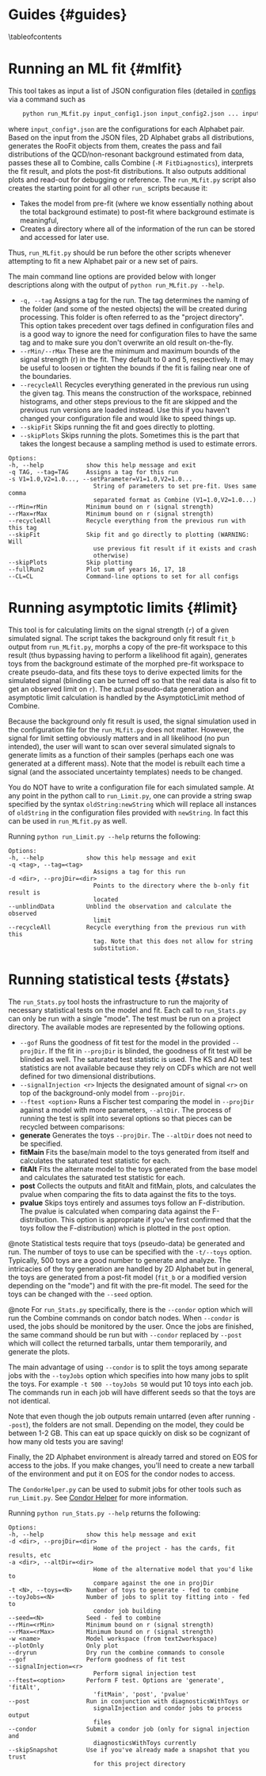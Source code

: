 # Guides  {#guides}
\tableofcontents

# Running an ML fit {#mlfit}

This tool takes as input a list of JSON configuration
files (detailed in [configs](configs) via a command such as

```bash
    python run_MLfit.py input_config1.json input_config2.json ... input_configN.json
```

where `input_config*.json` are the configurations for each
Alphabet pair. Based on the input from the JSON files, 2D
Alphabet grabs all distributions, generates the RooFit objects
from them, creates the pass and fail distributions of the
QCD/non-resonant background estimated from data, passes these
all to Combine, calls Combine (`-M FitDiagnostics`), interprets the fit result, and
plots the post-fit distributions. It also outputs additional
plots and read-out for debugging or reference. The `run_MLfit.py`
script also creates the starting point for all other `run_`
scripts because it:
- Takes the model from pre-fit (where we know essentially nothing
about the total background estimate) to post-fit where background
estimate is meaningful,
- Creates a directory where all of the information of the run can
be stored and accessed for later use.

Thus, `run_MLfit.py` should be run before the other scripts whenever
attempting to fit a new Alphabet pair or a new set of pairs.

The main command line options are provided below with longer descriptions
along with the output of `python run_MLfit.py --help`.

- `-q, --tag` Assigns a tag for the run. The tag determines the 
naming of the folder (and some of the nested objects) the will be created
during processing. This folder is often referred to as the "project directory".
This option takes precedent
over tags defined in configuration files and is a good way to ignore the need
for configuration files to have the same tag and to make
sure you don't overwrite an old result on-the-fly.
- `--rMin/--rMax` These are the minimum and maximum bounds of the
signal strength (r) in the fit. They default to 0 and 5, respectively.
It may be useful to loosen or tighten the bounds if the fit is failing
near one of the boundaries.
- `--recycleAll` Recycles everything generated in the previous run
using the given tag. This means the construction of the workspace, rebinned histograms, and
other steps previous to the fit are skipped and the previous run versions
are loaded instead. Use this if you haven't changed your configuration
file and would like to speed things up.
- `--skipFit` Skips running the fit and goes directly to plotting.
- `--skipPlots` Skips running the plots. Sometimes this is the part
that takes the longest because a sampling method is used to estimate errors.

```
Options:
-h, --help            show this help message and exit
-q TAG, --tag=TAG     Assigns a tag for this run
-s V1=1.0,V2=1.0..., --setParameter=V1=1.0,V2=1.0...
                        String of parameters to set pre-fit. Uses same comma
                        separated format as Combine (V1=1.0,V2=1.0...)
--rMin=rMin           Minimum bound on r (signal strength)
--rMax=rMax           Minimum bound on r (signal strength)
--recycleAll          Recycle everything from the previous run with this tag
--skipFit             Skip fit and go directly to plotting (WARNING: Will
                        use previous fit result if it exists and crash
                        otherwise)
--skipPlots           Skip plotting
--fullRun2            Plot sum of years 16, 17, 18
--CL=CL               Command-line options to set for all configs
```

# Running asymptotic limits {#limit}

This tool is for calculating limits on the signal strength (`r`) of
a given simulated signal. The script takes the background only fit result
`fit_b` output from `run_MLfit.py`, morphs a copy of the pre-fit workspace
to this result (thus bypassing having to perform a likelihood fit again),
generates toys from the background estimate of the morphed pre-fit workspace
to create pseudo-data, and fits these toys to derive expected limits for the
simulated signal (blinding can be turned off so that the real data is also
fit to get an observed limit on `r`). The actual pseudo-data generation
and asymptotic limit calculation is handled by the AsymptoticLimit method
of Combine.

Because the background only fit result is used, the signal simulation used
in the configuration file for the `run_MLfit.py` does not matter. However,
the signal for limit setting obviously matters and in all likelihood
(no pun intended), the user will want to scan over several simulated signals to
generate limits as a function of their samples (perhaps each one was generated
at a different mass). Note that the model is rebuilt each time a signal 
(and the associated uncertainty templates) needs to be changed.

You do NOT have to write a configuration file for each simulated sample. At
any point in the python call to `run_Limit.py`, one can provide a string
swap specified by the syntax `oldString:newString` which will replace all
instances of `oldString` in the configuration files provided with `newString`.
In fact this can be used in `run_MLfit.py` as well.

Running `python run_Limit.py --help` returns the following:

```
Options:
-h, --help            show this help message and exit
-q <tag>, --tag=<tag>
                        Assigns a tag for this run
-d <dir>, --projDir=<dir>
                        Points to the directory where the b-only fit result is
                        located
--unblindData         Unblind the observation and calculate the observed
                        limit
--recycleAll          Recycle everything from the previous run with this
                        tag. Note that this does not allow for string
                        substitution.
```

# Running statistical tests {#stats}

The `run_Stats.py` tool hosts the infrastructure to run the majority
of necessary statistical tests on the model and fit. Each call
to `run_Stats.py` can only be run with a single "mode". The test
must be run on a project directory.
The available modes are represented by the following options.

- `--gof` Runs the goodness of fit test for the model in the 
provided `--projDir`. If the fit in `--projDir` is blinded, the 
goodness of fit test will be blinded as well. The saturated test
statistic is used. The KS and AD test statistics are not available
because they rely on CDFs which are not well defined for two dimensional
distributions.
- `--signalInjection <r>` Injects the designated amount of signal
`<r>` on top of the background-only model from `--projDir`.
- `--ftest <option>` Runs a Fischer test comparing the model in `--projDir`
against a model with more parameters, `--altDir`. The process of running
the test is split into several options so that pieces can be recycled 
between comparisons:
- **generate** Generates the toys `--projDir`. The `--altDir` does not
need to be specified.
- **fitMain** Fits the base/main model to the toys generated from itself
and calculates the saturated test statistic for each.
- **fitAlt** Fits the alternate model to the toys generated from the 
base model and calculates the saturated test statistic for each.
- **post** Collects the outputs and fitAlt and fitMain, plots, and calculates the 
pvalue when comparing the fits to data against the fits to the toys.
- **pvalue** Skips toys entirely and assumes toys follow an F-distribution.
The pvalue is calculated when comparing data against the F-distribution. 
This option is appropriate if you've first confirmed that the toys follow the
F-distribution) which is plotted in the `post` option. 

@note Statistical tests require that toys (pseudo-data) be generated and run. 
The number of toys to use can be specified with the  `-t/--toys` option.
Typically, 500 toys are a good number to generate and analyze.
The intricacies of the toy generation are handled by 2D Alphabet but 
in general, the toys are generated from a post-fit model (`fit_b` or a 
modified version depending on the "mode") and fit with the pre-fit model.
The seed for the toys can be changed with the `--seed` option.

@note For `run_Stats.py` specifically, there is the `--condor` option which
will run the Combine commands on condor batch nodes. When `--condor` 
is used, the jobs should be monitored by the user. Once the jobs are
finished, the same command should be run but with `--condor` replaced
by `--post` which will collect the returned tarballs, untar them 
temporarily, and generate the plots. 

The main advantage of using `--condor` is to split the toys among separate
jobs with the `--toyJobs` option which specifies into how many jobs to split
the toys. For example `-t 500 --toyJobs 50` would put 10 toys into each job.
The commands run in each job will have different seeds so that the toys
are not identical.

Note that even though the job outputs remain untarred (even after running
`--post`), the folders are not small. Depending on the model, they could be
between 1-2 GB. This can eat up space quickly on disk so be cognizant of how
many old tests you are saving!

Finally, the 2D Alphabet environment is already tarred and stored on
EOS for access to the jobs. If you make changes, you'll need to create
a new tarball of the environment and put it on EOS for the condor nodes
to access.

The `CondorHelper.py` can be used to submit jobs for other tools such as 
`run_Limit.py`. See [Condor Helper](condorhelper) for more information.

Running `python run_Stats.py --help` returns the following:

```
Options:
-h, --help            show this help message and exit
-d <dir>, --projDir=<dir>
                        Home of the project - has the cards, fit results, etc
-a <dir>, --altDir=<dir>
                        Home of the alternative model that you'd like to
                        compare against the one in projDir
-t <N>, --toys=<N>    Number of toys to generate - fed to combine
--toyJobs=<N>         Number of jobs to split toy fitting into - fed to
                        condor job building
--seed=<N>            Seed - fed to combine
--rMin=<rMin>         Minimum bound on r (signal strength)
--rMax=<rMax>         Minimum bound on r (signal strength)
-w <name>             Model workspace (from text2workspace)
--plotOnly            Only plot
--dryrun              Dry run the combine commands to console
--gof                 Perform goodness of fit test
--signalInjection=<r>
                        Perform signal injection test
--ftest=<option>      Perform F test. Options are 'generate', 'fitAlt',
                        'fitMain', 'post', 'pvalue'
--post                Run in conjunction with diagnosticsWithToys or
                        signalInjection and condor jobs to process output
                        files
--condor              Submit a condor job (only for signal injection and
                        diagnosticsWithToys currently
--skipSnapshot        Use if you've already made a snapshot that you trust
                        for this project directory
```
    
